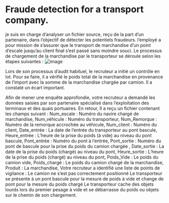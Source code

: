 # Fraude detection for a transport company.
je suis en charge d’analyser un fichier source, reçu de la part d’un partenaire, dans l’objectif de détecter les potentiels fraudeurs.
l’employé a pour mission de s’assurer que le transport de marchandise d’un point d’escale jusqu’au client final s’est passé sans moindre souci.
Le processus de chargement de la marchandise par le transporteur  se déroule selon les étapes suivantes :
![image](https://user-images.githubusercontent.com/45856375/138857171-fab2d538-bb4b-4087-8543-cea82885aa4c.png)

Lors de son processus d’audit habituel, le recruteur a initié un contrôle en lot. Pour se faire, il a vérifié le poids total de la marchandise en provenance de l’import avec la somme de la marchandise chargée par camion. Il a constaté un écart important.

Afin de mener une enquête approfondie, votre recruteur a demandé les données saisies par son partenaire spécialisé dans l’exploitation des terminaux et des quais portuaires. En retour, Il a reçu un fichier contenant les champs suivant :
Num_escale : 	Numéro du navire chargé de marchandise,
Num_véhicule : 	Numéro du transporteur,
Num_Remorque : 	Numéro de la remorque accrochée au véhicule,
Num_client :		Numéro du client,
Date_entrée :	La date de l’entrée du transporteur au pont bascule,
Heure_entrée :	L’heure de la prise du poids (à vide) au niveau du pont bascule,
Pont_entrée :	Numéro du pont à l’entrée,
Pont_sortie :		Numéro du pont de bascule pour la prise du poids du camion chargée ,
Date_sortie :		La date de la prise du poids (chargé) au niveau du pont,
Heure_sortie :	L’heure de la prise du poids (chargé) au niveau du pont,
Poids_Vide :		Le poids du camion vide,
Poids_chargé :	Le poids du camion chargé de la marchandise,
Produit :		La marchandise,
Votre recruteur a identifié une liste de points de vigilance :
Le camion ne s’est pas correctement positionné 
Le transporteur se présente à un pont bascule pour la mesure de poids à vide et change de pont pour la mesure du poids chargé
Le transporteur  cache des objets lourds lors du premier pesage à vide et se débarrasse du poids ou objets sur le chemin de son chargement.


